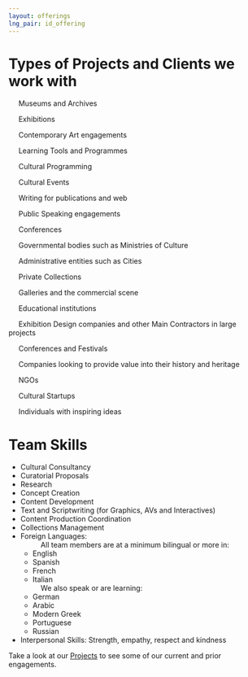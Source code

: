 ```yaml
---
layout: offerings
lng_pair: id_offering
---
```

<script src="https://kit.fontawesome.com/9293cabefc.js" crossorigin="anonymous"></script>
<script>
    function showContent(index){
        const servicesItems = document.getElementsByClassName("services-item");
        servicesItems[index].classList.toggle("active");
    }
</script>
<div class="row">
    <div class="col-md-12">
        <div class="position-relative">
                 <h1 id="title2">Types of Projects and Clients we work with</h1>
                 <div class="offlist">
                    <p><i class="fa-solid fa-building-columns"></i>&nbsp;&nbsp;&nbsp;&nbsp;&nbsp;Museums and Archives</p>
                            <p><i class="fa-solid fa-location-dot"></i>&nbsp;&nbsp;&nbsp;&nbsp;&nbsp;Exhibitions</p>
                            <p><i class="fa-solid fa-palette"></i>&nbsp;&nbsp;&nbsp;&nbsp;&nbsp;Contemporary Art engagements</p>
                            <p><i class="fa-solid fa-pen"></i>&nbsp;&nbsp;&nbsp;&nbsp;&nbsp;Learning Tools and Programmes</p>
                            <p><i class="fa-solid fa-gear"></i>&nbsp;&nbsp;&nbsp;&nbsp;&nbsp;Cultural Programming</p>
                            <p><i class="fa-solid fa-masks-theater"></i>&nbsp;&nbsp;&nbsp;&nbsp;&nbsp;Cultural Events</p>
                            <p><i class="fa-solid fa-pen-nib"></i>&nbsp;&nbsp;&nbsp;&nbsp;&nbsp;Writing for publications and web</p>
                            <p><i class="fa-solid fa-comments"></i>&nbsp;&nbsp;&nbsp;&nbsp;&nbsp;Public Speaking engagements</p>
                            <p><i class="fa-solid fa-users"></i>&nbsp;&nbsp;&nbsp;&nbsp;&nbsp;Conferences</p>
                            <p><i class="fa-solid fa-building"></i>&nbsp;&nbsp;&nbsp;&nbsp;&nbsp;Governmental bodies such as Ministries of Culture</p>
                            <p><i class="fa-solid fa-city"></i>&nbsp;&nbsp;&nbsp;&nbsp;&nbsp;Administrative entities such as Cities</p>
                            <p><i class="fa-solid fa-paintbrush"></i>&nbsp;&nbsp;&nbsp;&nbsp;&nbsp;Private Collections</p>
                            <p><i class="fa-solid fa-handshake"></i>&nbsp;&nbsp;&nbsp;&nbsp;&nbsp;Galleries and the commercial scene</p>
                            <p><i class="fa-solid fa-school"></i>&nbsp;&nbsp;&nbsp;&nbsp;&nbsp;Educational institutions</p>
                            <p><i class="fa-solid fa-list-check"></i>&nbsp;&nbsp;&nbsp;&nbsp;&nbsp;Exhibition Design companies and other Main Contractors in large projects</p>
                            <p><i class="fa-solid fa-hourglass-start"></i>&nbsp;&nbsp;&nbsp;&nbsp;&nbsp;Conferences and Festivals</p>
                            <p><i class="fa-solid fa-sitemap"></i>&nbsp;&nbsp;&nbsp;&nbsp;&nbsp;Companies looking to provide value into their history and heritage </p>
                            <p><i class="fa-solid fa-building-ngo"></i>&nbsp;&nbsp;&nbsp;&nbsp;&nbsp;NGOs</p>
                            <p><i class="fa-solid fa-rocket"></i>&nbsp;&nbsp;&nbsp;&nbsp;&nbsp;Cultural Startups</p>
                            <p><i class="fa-solid fa-lightbulb"></i>&nbsp;&nbsp;&nbsp;&nbsp;&nbsp;Individuals with inspiring ideas</p>
                        </div>
                 <h1 id="title2">Team Skills</h1>
                        <ul>
                            <li>Cultural Consultancy</li>
                            <li>Curatorial Proposals</li>
                            <li>Research</li>
                            <li>Concept Creation</li>
                            <li>Content Development</li>
                            <li>Text and Scriptwriting (for Graphics, AVs and Interactives)</li>
                            <li>Content Production Coordination</li>
                            <li>Collections Management</li>
                            <li>Foreign Languages:
                                <ul class="sub-item">&nbsp;&nbsp;&nbsp;&nbsp;All team members are at a minimum bilingual or more in:
                                    <li>English</li>
                                    <li>Spanish</li>
                                    <li>French</li>
                                    <li>Italian</li>
                                    &nbsp;&nbsp;&nbsp;&nbsp;We also speak or are learning:
                                    <li>German</li>
                                    <li>Arabic</li>
                                    <li>Modern Greek</li>
                                    <li>Portuguese</li>
                                    <li>Russian</li>
                                </ul>
                            </li>
                            <li> Interpersonal Skills: Strength, empathy, respect and kindness</li>
                        </ul>
            </div>
         </div>
    </div> 
   <p>Take a look at our <a id="link" href="/tabs/projects.html">Projects</a> to see some of our current and prior engagements.</p>
